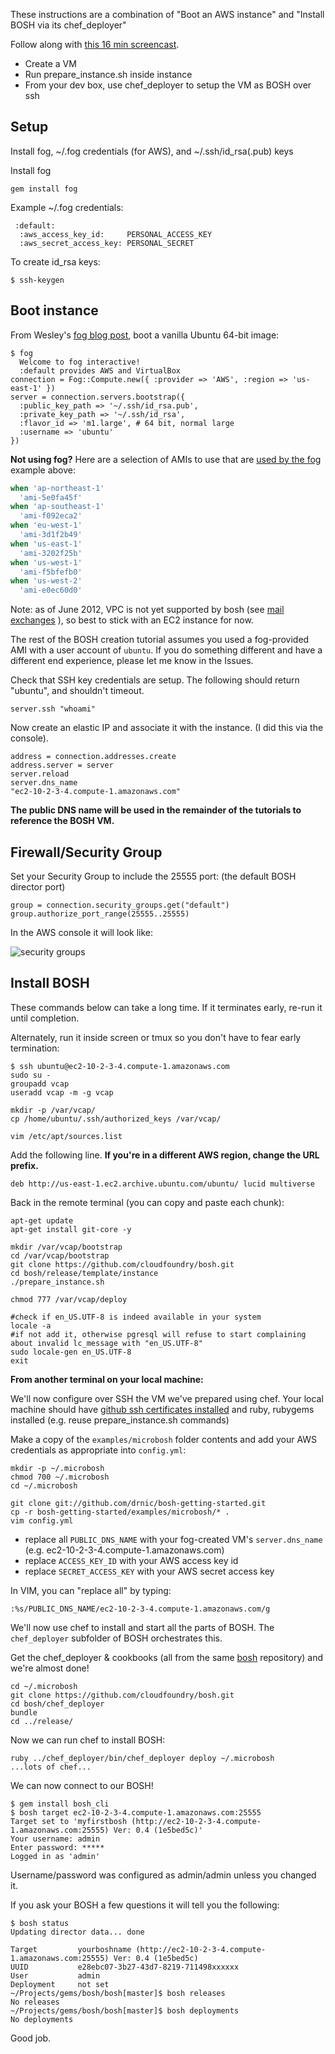 These instructions are a combination of "Boot an AWS instance" and "Install BOSH via its chef_deployer"

Follow along with [this 16 min screencast](https://vimeo.com/40484383).

* Create a VM
* Run prepare_instance.sh inside instance
* From your dev box, use chef_deployer to setup the VM as BOSH over ssh

## Setup

Install fog, \~/.fog credentials (for AWS), and \~/.ssh/id_rsa(.pub) keys

Install fog

```
gem install fog
```

Example \~/.fog credentials:

```
 :default:
  :aws_access_key_id:     PERSONAL_ACCESS_KEY
  :aws_secret_access_key: PERSONAL_SECRET
```
To create id_rsa keys:

```
$ ssh-keygen
```

## Boot instance

From Wesley's [fog blog post](http://www.engineyard.com/blog/2011/spinning-up-cloud-compute-instances/ "Spinning Up Cloud Compute Instances | Engine Yard Blog"), boot a vanilla Ubuntu 64-bit image:

```
$ fog
  Welcome to fog interactive!
  :default provides AWS and VirtualBox
connection = Fog::Compute.new({ :provider => 'AWS', :region => 'us-east-1' })
server = connection.servers.bootstrap({
  :public_key_path => '~/.ssh/id_rsa.pub',
  :private_key_path => '~/.ssh/id_rsa',
  :flavor_id => 'm1.large', # 64 bit, normal large
  :username => 'ubuntu'
})
```

**Not using fog?** Here are a selection of AMIs to use that are [used by the fog](https://github.com/fog/fog/blob/master/lib/fog/aws/models/compute/server.rb#L55-66) example above:

```ruby
when 'ap-northeast-1'
  'ami-5e0fa45f'
when 'ap-southeast-1'
  'ami-f092eca2'
when 'eu-west-1'
  'ami-3d1f2b49'
when 'us-east-1'
  'ami-3202f25b'
when 'us-west-1'
  'ami-f5bfefb0'
when 'us-west-2'
  'ami-e0ec60d0'
```

Note: as of June 2012, VPC is not yet supported by bosh (see [mail exchanges](https://groups.google.com/a/cloudfoundry.org/group/bosh-dev/browse_thread/thread/30ca9b70b23fa4e7) ), so best to stick with an EC2 instance for now.

The rest of the BOSH creation tutorial assumes you used a fog-provided AMI with a user account of `ubuntu`. If you do something different and have a different end experience, please let me know in the Issues.

Check that SSH key credentials are setup. The following should return "ubuntu", and shouldn't timeout.

```
server.ssh "whoami"
```

Now create an elastic IP and associate it with the instance. (I did this via the console).

```
address = connection.addresses.create
address.server = server
server.reload
server.dns_name
"ec2-10-2-3-4.compute-1.amazonaws.com"
```

**The public DNS name will be used in the remainder of the tutorials to reference the BOSH VM.**

## Firewall/Security Group

Set your Security Group to include the 25555 port: (the default BOSH director port)

```
group = connection.security_groups.get("default")
group.authorize_port_range(25555..25555)
```

In the AWS console it will look like:

![security groups](https://img.skitch.com/20120414-m9g6ndg3gfjs7kdqhbp2y9a6y.png)

## Install BOSH

These commands below can take a long time. If it terminates early, re-run it until completion.

Alternately, run it inside screen or tmux so you don't have to fear early termination:

```
$ ssh ubuntu@ec2-10-2-3-4.compute-1.amazonaws.com
sudo su -
groupadd vcap 
useradd vcap -m -g vcap

mkdir -p /var/vcap/
cp /home/ubuntu/.ssh/authorized_keys /var/vcap/

vim /etc/apt/sources.list
```

Add the following line. **If you're in a different AWS region, change the URL prefix.**

```
deb http://us-east-1.ec2.archive.ubuntu.com/ubuntu/ lucid multiverse
```

Back in the remote terminal (you can copy and paste each chunk):

```
apt-get update
apt-get install git-core -y

mkdir /var/vcap/bootstrap
cd /var/vcap/bootstrap
git clone https://github.com/cloudfoundry/bosh.git
cd bosh/release/template/instance
./prepare_instance.sh

chmod 777 /var/vcap/deploy

#check if en_US.UTF-8 is indeed available in your system
locale -a
#if not add it, otherwise pgresql will refuse to start complaining about invalid lc_message with "en_US.UTF-8"
sudo locale-gen en_US.UTF-8 
exit
```

**From another terminal on your local machine:**

We'll now configure over SSH the VM we've prepared using chef.
Your local machine should have [github ssh certificates installed](https://help.github.com/articles/generating-ssh-keys) and ruby, rubygems installed (e.g. reuse prepare_instance.sh commands)

Make a copy of the `examples/microbosh` folder contents and add your AWS credentials as appropriate into `config.yml`:

```
mkdir -p ~/.microbosh
chmod 700 ~/.microbosh
cd ~/.microbosh

git clone git://github.com/drnic/bosh-getting-started.git
cp -r bosh-getting-started/examples/microbosh/* .
vim config.yml
```

* replace all `PUBLIC_DNS_NAME` with your fog-created VM's `server.dns_name` (e.g. ec2-10-2-3-4.compute-1.amazonaws.com)
* replace `ACCESS_KEY_ID` with your AWS access key id
* replace `SECRET_ACCESS_KEY` with your AWS secret access key

In VIM, you can "replace all" by typing:

```
:%s/PUBLIC_DNS_NAME/ec2-10-2-3-4.compute-1.amazonaws.com/g
```

We'll now use chef to install and start all the parts of BOSH. The `chef_deployer` subfolder of BOSH orchestrates this.

Get the chef_deployer & cookbooks (all from the same [bosh](https://github.com/cloudfoundry/bosh) repository) and we're almost done!

```
cd ~/.microbosh
git clone https://github.com/cloudfoundry/bosh.git
cd bosh/chef_deployer
bundle
cd ../release/
```

Now we can run chef to install BOSH:

```
ruby ../chef_deployer/bin/chef_deployer deploy ~/.microbosh
...lots of chef...
```

We can now connect to our BOSH!

```
$ gem install bosh_cli
$ bosh target ec2-10-2-3-4.compute-1.amazonaws.com:25555
Target set to 'myfirstbosh (http://ec2-10-2-3-4.compute-1.amazonaws.com:25555) Ver: 0.4 (1e5bed5c)'
Your username: admin
Enter password: *****
Logged in as 'admin'
```

Username/password was configured as admin/admin unless you changed it.

If you ask your BOSH a few questions it will tell you the following:

```
$ bosh status
Updating director data... done

Target         yourboshname (http://ec2-10-2-3-4.compute-1.amazonaws.com:25555) Ver: 0.4 (1e5bed5c)
UUID           e28ebc07-3b27-43d7-8219-711498xxxxxx
User           admin
Deployment     not set
~/Projects/gems/bosh/bosh[master]$ bosh releases
No releases
~/Projects/gems/bosh/bosh[master]$ bosh deployments
No deployments
```

Good job.

